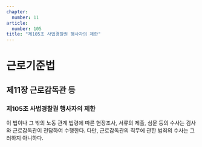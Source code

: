 ```yaml
---
chapter:
  number: 11
article:
  number: 105
title: "제105조 사법경찰권 행사자의 제한"
---
```

# 근로기준법

## 제11장 근로감독관 등

### 제105조 사법경찰권 행사자의 제한

이 법이나 그 밖의 노동 관계 법령에 따른 현장조사, 서류의 제출, 심문 등의 수사는 검사와 근로감독관이 전담하여 수행한다. 다만, 근로감독관의 직무에 관한 범죄의 수사는 그러하지 아니하다.
